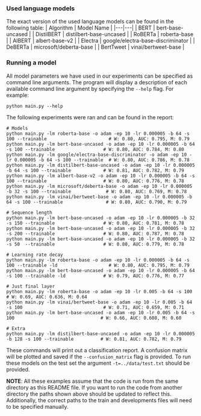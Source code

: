 ### Used language models
The exact version of the used language models can be found in the following table:
| Algorithm  | Model Name  |
|---|---|
| BERT | bert-base-uncased |
| DistilBERT | distilbert-base-uncased |
| RoBERTa | roberta-base |
| AlBERT | albert-base-v2 |
| Electra | google/electra-base-discriminator |
| DeBERTa | microsoft/deberta-base |
| BertTweet | vinai/bertweet-base |

### Running a model

All model parameters we have used in our experiments can be specified as command line arguments. The program will display a description of each available command line argument by specifying the `--help` flag. For example:
```{bash}
python main.py --help
```

The following experiments were ran and can be found in the report:
```{python}
# Models
python main.py -lm roberta-base -o adam -ep 10 -lr 0.000005 -b 64 -s 100 --trainable                       # W: 0.80, AUC: 0.795, M: 0.79
python main.py -lm bert-base-uncased -o adam -ep 10 -lr 0.000005 -b 64 -s 100 --trainable                  # W: 0.80, AUC: 0.784, M: 0.80
python main.py -lm google/electra-base-discriminator -o adam -ep 10 -lr 0.000005 -b 64 -s 100 --trainable  # W: 0.80, AUC: 0.786, M: 0.78
python main.py -lm distilbert-base-uncased -o adam -ep 10 -lr 0.000005 -b 64 -s 100 --trainable            # W: 0.81, AUC: 0.782, M: 0.79
python main.py -lm albert-base-v2 -o adam -ep 10 -lr 0.000005 -b 64 -s 100 --trainable                     # W: 0.80, AUC: 0.776, M: 0.78
python main.py -lm microsoft/deberta-base -o adam -ep 10 -lr 0.000005 -b 32 -s 100 --trainable             # W: 0.80, AUC: 0.769, M: 0.78
python main.py -lm vinai/bertweet-base -o adam -ep 10 -lr 0.000005 -b 64 -s 100 --trainable                # W: 0.80, AUC: 0.790, M: 0.79

# Sequence length
python main.py -lm bert-base-uncased -o adam -ep 10 -lr 0.000005 -b 32 -s 150 --trainable                  # W: 0.80, AUC: 0.781, M: 0.78
python main.py -lm bert-base-uncased -o adam -ep 10 -lr 0.000005 -b 32 -s 200 --trainable                  # W: 0.80, AUC: 0.787, M: 0.78
python main.py -lm bert-base-uncased -o adam -ep 10 -lr 0.000005 -b 32 -s 50  --trainable                  # W: 0.80, AUC: 0.779, M: 0.78

# Learning rate decay
python main.py -lm roberta-base -o adam -ep 10 -lr 0.000005 -b 64 -s 100 --trainable -ld                   # W: 0.80, AUC: 0.795, M: 0.79
python main.py -lm bert-base-uncased -o adam -ep 10 -lr 0.000005 -b 64 -s 100 --trainable -ld              # W: 0.79, AUC: 0.776, M: 0.77

# Just final layer
python main.py -lm roberta-base -o adam -ep 10 -lr 0.005 -b 64 -s 100                                     # W: 0.69, AUC: 0.636, M: 0.64
python main.py -lm vinai/bertweet-base -o adam -ep 10 -lr 0.005 -b 64 -s 100                              # W: 0.71, AUC: 0.659, M: 0.71
python main.py -lm bert-base-uncased -o adam -ep 10 -lr 0.005 -b 64 -s 100                                # W: 0.66, AUC: 0.608, M: 0.60

# Extra
python main.py -lm distilbert-base-uncased -o adam -ep 10 -lr 0.000005 -b 128 -s 100 --trainable          # W: 0.81, AUC: 0.782, M: 0.79
```

These commands will print out a classification report. A confusion matrix will be plotted and saved if the `--confusion_matrix` flag is provided. To run these models on the test set the argument `-t=../data/test.txt` should be provided.

**NOTE**: All these examples assume that the code is run from the same directory as this README file. If you want to run the code from another directory the paths shown above should be updated to reflect this. Additionally, the correct paths to the train and developments files will need to be specified manually.
